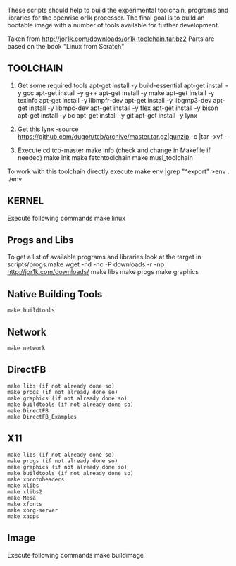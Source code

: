 These scripts should help to build the experimental toolchain, programs and libraries for the openrisc or1k processor.
The final goal is to build an bootable image with a number of tools available for further development.

Taken from http://jor1k.com/downloads/or1k-toolchain.tar.bz2
Parts are based on the book "Linux from Scratch"


TOOLCHAIN
---------

1. Get some required tools
	apt-get install -y build-essential
	apt-get install -y gcc
	apt-get install -y g++
	apt-get install -y make
	apt-get install -y texinfo
	apt-get install -y libmpfr-dev
	apt-get install -y libgmp3-dev
	apt-get install -y libmpc-dev
	apt-get install -y flex
	apt-get install -y bison
	apt-get install -y bc
	apt-get install -y git
	apt-get install -y lynx

2. Get this
	lynx -source https://github.com/dugoh/tcb/archive/master.tar.gz|gunzip -c |tar -xvf -
3. Execute
	cd tcb-master
	make info (check and change in Makefile if needed)
	make init
	make fetchtoolchain
	make musl_toolchain

To work with this toolchain directly execute
	make env |grep "^export" >env
	. ./env

KERNEL
------
Execute following commands
	make linux

Progs and Libs
--------------

To get a list of available programs and libraries look at the target in scripts/progs.make
	wget -nd -nc -P downloads -r -np http://jor1k.com/downloads/
	make libs
	make progs
	make graphics

Native Building Tools
---------------------
	make buildtools

Network 
-------
	make network


DirectFB
--------
	make libs (if not already done so)
	make progs (if not already done so)
	make graphics (if not already done so)
	make buildtools (if not already done so)
	make DirectFB 
	make DirectFB_Examples

X11
---
	make libs (if not already done so)
	make progs (if not already done so)
	make graphics (if not already done so)
	make buildtools (if not already done so)
	make xprotoheaders
	make xlibs
	make xlibs2
	make Mesa
	make xfonts
	make xorg-server
	make xapps

Image
-----

Execute following commands
	make buildimage
	
